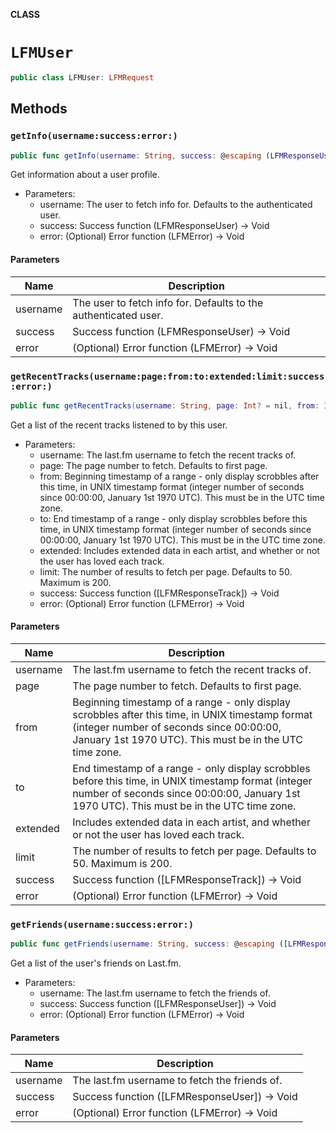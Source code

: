 **CLASS**

# `LFMUser`

```swift
public class LFMUser: LFMRequest
```

## Methods
### `getInfo(username:success:error:)`

```swift
public func getInfo(username: String, success: @escaping (LFMResponseUser) -> Void, error: ((LFMError) -> Void)? = nil)
```

Get information about a user profile.
- Parameters:
  - username: The user to fetch info for. Defaults to the authenticated user.
  - success: Success function (LFMResponseUser) -> Void
  - error: (Optional) Error function (LFMError) -> Void

#### Parameters

| Name | Description |
| ---- | ----------- |
| username | The user to fetch info for. Defaults to the authenticated user. |
| success | Success function (LFMResponseUser) -> Void |
| error | (Optional) Error function (LFMError) -> Void |

### `getRecentTracks(username:page:from:to:extended:limit:success:error:)`

```swift
public func getRecentTracks(username: String, page: Int? = nil, from: Int? = nil, to: Int? = nil, extended: Bool = false, limit: Int = 50, success: @escaping ([LFMResponseTrack]) -> Void, error: ((LFMError) -> Void)? = nil)
```

Get a list of the recent tracks listened to by this user.
- Parameters:
  - username: The last.fm username to fetch the recent tracks of.
  - page: The page number to fetch. Defaults to first page.
  - from: Beginning timestamp of a range - only display scrobbles after this time, in UNIX timestamp format (integer number of seconds since 00:00:00, January 1st 1970 UTC). This must be in the UTC time zone.
  - to: End timestamp of a range - only display scrobbles before this time, in UNIX timestamp format (integer number of seconds since 00:00:00, January 1st 1970 UTC). This must be in the UTC time zone.
  - extended: Includes extended data in each artist, and whether or not the user has loved each track.
  - limit: The number of results to fetch per page. Defaults to 50. Maximum is 200.
  - success: Success function ([LFMResponseTrack]) -> Void
  - error: (Optional) Error function (LFMError) -> Void

#### Parameters

| Name | Description |
| ---- | ----------- |
| username | The last.fm username to fetch the recent tracks of. |
| page | The page number to fetch. Defaults to first page. |
| from | Beginning timestamp of a range - only display scrobbles after this time, in UNIX timestamp format (integer number of seconds since 00:00:00, January 1st 1970 UTC). This must be in the UTC time zone. |
| to | End timestamp of a range - only display scrobbles before this time, in UNIX timestamp format (integer number of seconds since 00:00:00, January 1st 1970 UTC). This must be in the UTC time zone. |
| extended | Includes extended data in each artist, and whether or not the user has loved each track. |
| limit | The number of results to fetch per page. Defaults to 50. Maximum is 200. |
| success | Success function ([LFMResponseTrack]) -> Void |
| error | (Optional) Error function (LFMError) -> Void |

### `getFriends(username:success:error:)`

```swift
public func getFriends(username: String, success: @escaping ([LFMResponseUser]) -> Void, error: ((LFMError) -> Void)? = nil)
```

Get a list of the user's friends on Last.fm.
- Parameters:
  - username: The last.fm username to fetch the friends of.
  - success: Success function ([LFMResponseUser]) -> Void
  - error: (Optional) Error function (LFMError) -> Void

#### Parameters

| Name | Description |
| ---- | ----------- |
| username | The last.fm username to fetch the friends of. |
| success | Success function ([LFMResponseUser]) -> Void |
| error | (Optional) Error function (LFMError) -> Void |